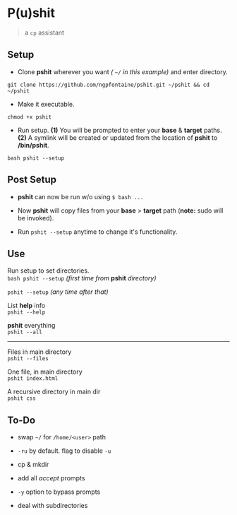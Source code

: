 # P(u)shit

> a `cp` assistant      
   
   
## Setup   

- Clone **pshit** wherever you want _(_ ` ~/ ` _in this example)_ and enter directory.
```
git clone https://github.com/ngpfontaine/pshit.git ~/pshit && cd ~/pshit
```   

- Make it executable.
```
chmod +x pshit
```   

- Run setup. **(1)** You will be prompted to enter your  **base** & **target** paths. **(2)** A symlink will be created or updated from the location of **pshit** to **/bin/pshit**.
```
bash pshit --setup
```    

## Post Setup   

- **pshit** can now be run w/o using `$ bash ...`   

- Now **pshit** will copy files from your **base** > **target** path (**note:** sudo will be invoked).   

- Run ` pshit --setup ` anytime to change it's functionality.   


## Use   

Run setup to set directories.   
`bash pshit --setup` _(first time from_ **pshit** _directory)_   

`pshit --setup` _(any time after that)_   

List **help** info   
`pshit --help`   

**pshit** everything   
`pshit --all`   

---

Files in main directory   
`pshit --files`   

One file, in main directory   
`pshit index.html`   

A recursive directory in main dir   
`pshit css`   

## To-Do   

- swap `~/` for `/home/<user>` path   

- `-ru` by default. flag to disable `-u`   

- cp & mkdir   

- add all _accept_ prompts   

- `-y` option to bypass prompts   

- deal with subdirectories   


